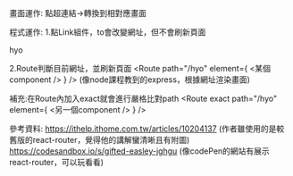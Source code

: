 畫面運作: 點超連結→轉換到相對應畫面

程式運作:
1.點Link組件，to會改變網址，但不會刷新頁面
<Link to="/hyo">hyo</Link>

2.Route判斷目前網址，並刷新頁面
<Route path="/hyo" element={ <某個component /> } />
(像node課程教到的express，根據網址渲染畫面)

補充:在Route內加入exact就會進行嚴格比對path
<Route exact path="/hyo" element={ <另一個component /> } />

參考資料:
https://ithelp.ithome.com.tw/articles/10204137 (作者雖使用的是較舊版的react-router，覺得他的講解蠻清晰且有附圖)
https://codesandbox.io/s/gifted-easley-jghgu (像codePen的網站有展示react-router，可以玩看看)
